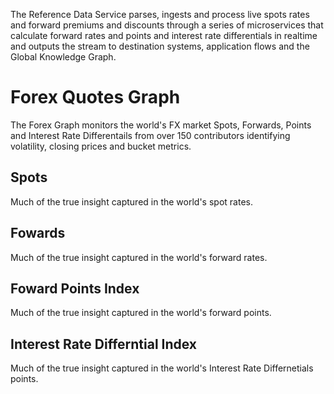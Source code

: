 The Reference Data Service parses, ingests and process live spots rates and forward premiums and discounts through a series of microservices that calculate forward rates and points and interest rate differentials in realtime and outputs the stream to destination systems, application flows and the Global Knowledge Graph. 

# Forex Quotes Graph 

The Forex Graph monitors the world's FX market Spots, Forwards, Points and Interest Rate Differentails from over 150 contributors identifying volatility, closing prices and bucket metrics.

## Spots

Much of the true insight captured in the world's spot rates.

## Fowards

Much of the true insight captured in the world's forward rates.

## Foward Points Index

Much of the true insight captured in the world's forward points.

## Interest Rate Differntial Index

Much of the true insight captured in the world's Interest Rate Differnetials points.
